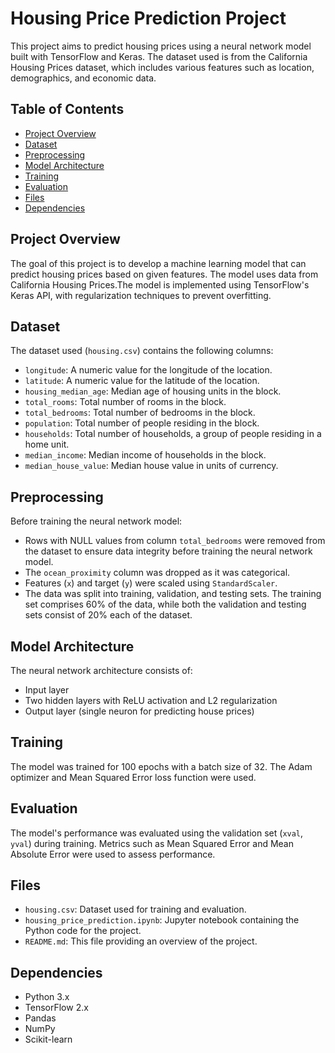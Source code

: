 # Housing Price Prediction Project

This project aims to predict housing prices using a neural network model built with TensorFlow and Keras. The dataset used is from the California Housing Prices dataset, which includes various features such as location, demographics, and economic data.

## Table of Contents

- [Project Overview](#project-overview)
- [Dataset](#dataset)
- [Preprocessing](#preprocessing)
- [Model Architecture](#model-architecture)
- [Training](#training)
- [Evaluation](#evaluation)
- [Files](#files)
- [Dependencies](#dependencies)

## Project Overview

The goal of this project is to develop a machine learning model that can predict housing prices based on given features. The model uses data from California Housing Prices.The model is implemented using TensorFlow's Keras API, with regularization techniques to prevent overfitting.

## Dataset

The dataset used (`housing.csv`) contains the following columns:
- `longitude`: A numeric value for the longitude of the location.
- `latitude`: A numeric value for the latitude of the location.
- `housing_median_age`: Median age of housing units in the block.
- `total_rooms`: Total number of rooms in the block.
- `total_bedrooms`: Total number of bedrooms in the block.
- `population`: Total number of people residing in the block.
- `households`: Total number of households, a group of people residing in a home unit.
- `median_income`: Median income of households in the block.
- `median_house_value`: Median house value in units of currency.

## Preprocessing

Before training the neural network model:
- Rows with NULL values from column `total_bedrooms` were removed from the dataset to ensure data integrity before training the neural network model.
- The `ocean_proximity` column was dropped as it was categorical.
- Features (`x`) and target (`y`) were scaled using `StandardScaler`.
- The data was split into training, validation, and testing sets. The training set comprises 60% of the data, while both the validation and testing sets consist of 20% each of the dataset.

## Model Architecture

The neural network architecture consists of:
- Input layer
- Two hidden layers with ReLU activation and L2 regularization
- Output layer (single neuron for predicting house prices)

## Training

The model was trained for 100 epochs with a batch size of 32. The Adam optimizer and Mean Squared Error loss function were used.

## Evaluation

The model's performance was evaluated using the validation set (`xval`, `yval`) during training. Metrics such as Mean Squared Error and Mean Absolute Error were used to assess performance.

## Files

- `housing.csv`: Dataset used for training and evaluation.
- `housing_price_prediction.ipynb`: Jupyter notebook containing the Python code for the project.
- `README.md`: This file providing an overview of the project.

## Dependencies

- Python 3.x
- TensorFlow 2.x
- Pandas
- NumPy
- Scikit-learn